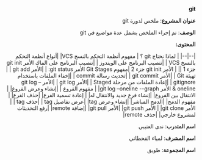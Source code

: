   <div dir = "rtl">

 **git**
 
  </div>
   
<div dir = "rtl">
  
  **عنوان المشروع**: ملخص لدورة git 
 
 **الوصف**: تم إجراء الملخص يشمل عدة مواضيع في git   
 
 
**المحتوى:**


|--|--|
| لماذا نحتاج git ؟
 |  مفهوم أنظمة التحكم بالنسخ VCS|
 |أنواع أنظمة التحكم بالنسخ VCS |
|تنصيب البرنامج على الويندوز  |
|تنصيب البرنامج على الماك
الأمر git init جزء 1 ||
| الأمر git init جزء 2
|مفهوم Git Stages
الأمر git status: |
|الأمر  git add |
|تهيئة Git |
|الأمر git commit |
|تحديث رسالة commit |
|إخفاء الملفات باستخدام  gitignore |
|إعادة الملفات من مرحلة Staged |
|الأمر git log |
|الأمر  git log –oneline & الأمر  git log –oneline --graph|
| مفهوم الفروع |
|إنشاء وعرض الفروع|
|الانتقال بين الفروع|
|إنشاء فرع جديد والانتقال له|
| إعادة تسمية الفرع|
|حذف الفرع|
|مفهوم الدمج|
|الدمج المباشر|
|إنشاء وعرض tag|
|عرض تفاصيل tag |
|حذف tag |
|الأمر git clone|
| الأمر git push|
|الأمر  git pull|
|إضافة remote|
|رفع التحديثات لمشروع خارجي|
|حذف remote|


**اسم المتدرب**: ندى العتيبي

 **اسم المشرف**: لمياء القحطاني

 **اسم المجموعة**: طويق
</div>
